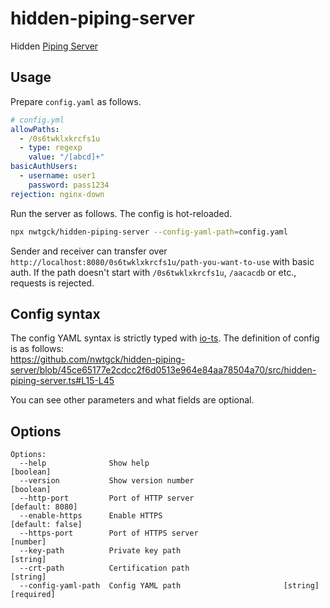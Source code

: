 # hidden-piping-server
Hidden [Piping Server](https://github.com/nwtgck/piping-server)

## Usage

Prepare `config.yaml` as follows.

```yaml
# config.yml
allowPaths:
  - /0s6twklxkrcfs1u
  - type: regexp
    value: "/[abcd]+"
basicAuthUsers:
  - username: user1
    password: pass1234
rejection: nginx-down
```

Run the server as follows. The config is hot-reloaded.

```bash
npx nwtgck/hidden-piping-server --config-yaml-path=config.yaml
```

Sender and receiver can transfer over `http://localhost:8080/0s6twklxkrcfs1u/path-you-want-to-use` with basic auth. If the path doesn't start with `/0s6twklxkrcfs1u`, `/aacacdb` or etc., requests is rejected.

## Config syntax

The config YAML syntax is strictly typed with [io-ts](https://github.com/gcanti/io-ts). The definition of config is as follows:  
<https://github.com/nwtgck/hidden-piping-server/blob/45ce65177e2cdcc2f6d0513e964e84aa78504a70/src/hidden-piping-server.ts#L15-L45>

You can see other parameters and what fields are optional.

## Options

```
Options:
  --help              Show help                                        [boolean]
  --version           Show version number                              [boolean]
  --http-port         Port of HTTP server                        [default: 8080]
  --enable-https      Enable HTTPS                              [default: false]
  --https-port        Port of HTTPS server                              [number]
  --key-path          Private key path                                  [string]
  --crt-path          Certification path                                [string]
  --config-yaml-path  Config YAML path                       [string] [required]
```
